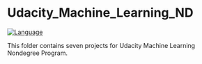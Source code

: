 # Udacity_Machine_Learning_ND
[![Language](https://img.shields.io/badge/python-2.7-blue.svg)](https://www.python.org)


This folder contains seven projects for Udacity Machine Learning Nondegree Program.
